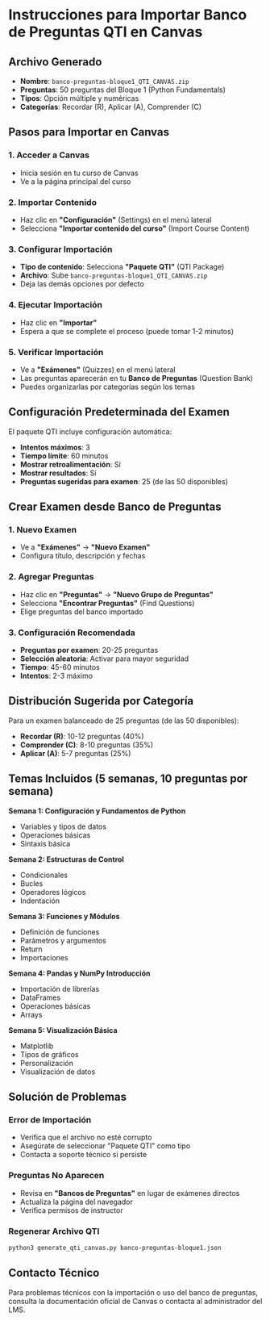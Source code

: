 # Instrucciones para Importar Banco de Preguntas QTI en Canvas

## Archivo Generado
- **Nombre**: `banco-preguntas-bloque1_QTI_CANVAS.zip`
- **Preguntas**: 50 preguntas del Bloque 1 (Python Fundamentals)
- **Tipos**: Opción múltiple y numéricas
- **Categorías**: Recordar (R), Aplicar (A), Comprender (C)

## Pasos para Importar en Canvas

### 1. Acceder a Canvas
- Inicia sesión en tu curso de Canvas
- Ve a la página principal del curso

### 2. Importar Contenido
- Haz clic en **"Configuración"** (Settings) en el menú lateral
- Selecciona **"Importar contenido del curso"** (Import Course Content)

### 3. Configurar Importación
- **Tipo de contenido**: Selecciona **"Paquete QTI"** (QTI Package)
- **Archivo**: Sube `banco-preguntas-bloque1_QTI_CANVAS.zip`
- Deja las demás opciones por defecto

### 4. Ejecutar Importación
- Haz clic en **"Importar"**
- Espera a que se complete el proceso (puede tomar 1-2 minutos)

### 5. Verificar Importación
- Ve a **"Exámenes"** (Quizzes) en el menú lateral
- Las preguntas aparecerán en tu **Banco de Preguntas** (Question Bank)
- Puedes organizarlas por categorías según los temas

## Configuración Predeterminada del Examen

El paquete QTI incluye configuración automática:
- **Intentos máximos**: 3
- **Tiempo límite**: 60 minutos
- **Mostrar retroalimentación**: Sí
- **Mostrar resultados**: Sí
- **Preguntas sugeridas para examen**: 25 (de las 50 disponibles)

## Crear Examen desde Banco de Preguntas

### 1. Nuevo Examen
- Ve a **"Exámenes"** → **"Nuevo Examen"**
- Configura título, descripción y fechas

### 2. Agregar Preguntas
- Haz clic en **"Preguntas"** → **"Nuevo Grupo de Preguntas"**
- Selecciona **"Encontrar Preguntas"** (Find Questions)
- Elige preguntas del banco importado

### 3. Configuración Recomendada
- **Preguntas por examen**: 20-25 preguntas
- **Selección aleatoria**: Activar para mayor seguridad
- **Tiempo**: 45-60 minutos
- **Intentos**: 2-3 máximo

## Distribución Sugerida por Categoría

Para un examen balanceado de 25 preguntas (de las 50 disponibles):
- **Recordar (R)**: 10-12 preguntas (40%)
- **Comprender (C)**: 8-10 preguntas (35%)  
- **Aplicar (A)**: 5-7 preguntas (25%)

## Temas Incluidos (5 semanas, 10 preguntas por semana)

**Semana 1: Configuración y Fundamentos de Python**
- Variables y tipos de datos
- Operaciones básicas
- Sintaxis básica

**Semana 2: Estructuras de Control**
- Condicionales
- Bucles
- Operadores lógicos
- Indentación

**Semana 3: Funciones y Módulos**
- Definición de funciones
- Parámetros y argumentos
- Return
- Importaciones

**Semana 4: Pandas y NumPy Introducción**
- Importación de librerías
- DataFrames
- Operaciones básicas
- Arrays

**Semana 5: Visualización Básica**
- Matplotlib
- Tipos de gráficos
- Personalización
- Visualización de datos

## Solución de Problemas

### Error de Importación
- Verifica que el archivo no esté corrupto
- Asegúrate de seleccionar "Paquete QTI" como tipo
- Contacta a soporte técnico si persiste

### Preguntas No Aparecen
- Revisa en **"Bancos de Preguntas"** en lugar de exámenes directos
- Actualiza la página del navegador
- Verifica permisos de instructor

### Regenerar Archivo QTI
```bash
python3 generate_qti_canvas.py banco-preguntas-bloque1.json
```

## Contacto Técnico
Para problemas técnicos con la importación o uso del banco de preguntas, consulta la documentación oficial de Canvas o contacta al administrador del LMS.

